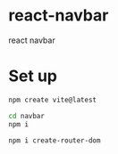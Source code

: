 # react-navbar

react navbar

# Set up

```sh
npm create vite@latest
```

```sh
cd navbar
npm i
```

```sh
npm i create-router-dom
```
